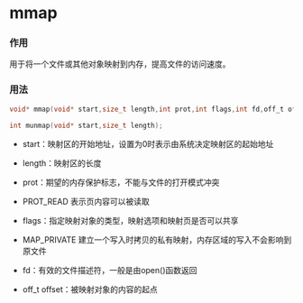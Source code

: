 # mmap
### 作用
用于将一个文件或其他对象映射到内存，提高文件的访问速度。
### 用法
```c
void* mmap(void* start,size_t length,int prot,int flags,int fd,off_t offset);

int munmap(void* start,size_t length);
```

* start：映射区的开始地址，设置为0时表示由系统决定映射区的起始地址

* length：映射区的长度

* prot：期望的内存保护标志，不能与文件的打开模式冲突

* PROT_READ 表示页内容可以被读取

* flags：指定映射对象的类型，映射选项和映射页是否可以共享

* MAP_PRIVATE 建立一个写入时拷贝的私有映射，内存区域的写入不会影响到原文件

* fd：有效的文件描述符，一般是由open()函数返回

* off_t offset：被映射对象的内容的起点